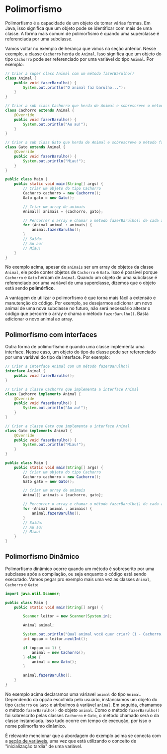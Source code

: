 # Polimorfismo

Polimorfismo é a capacidade de um objeto de tomar várias formas. Em Java, isso significa que um objeto pode se identificar com mais de uma classe. A forma mais comum de polimorfismo é quando uma superclasse é referenciada por uma subclasse.

Vamos voltar no exemplo de herança que vimos na seção anterior. Nesse exemplo, a classe `Cachorro` herda de `Animal`. Isso significa que um objeto do tipo `Cachorro` pode ser referenciado por uma variável do tipo `Animal`. Por exemplo:

```java
// Criar a super class Animal com um método fazerBarulho()
class Animal {
    public void fazerBarulho() {
        System.out.println("O animal faz barulho...");
    }
}

// Criar a sub class Cachorro que herda de Animal e sobrescreve o método fazerBarulho()
class Cachorro extends Animal {
    @Override
    public void fazerBarulho() {
        System.out.println("Au au!");
    }
}

// Criar a sub class Gato que herda de Animal e sobrescreve o método fazerBarulho()
class Gato extends Animal {
    @Override
    public void fazerBarulho() {
        System.out.println("Miau!");
    }
}

public class Main {
    public static void main(String[] args) {
        // Criar um objeto do tipo Cachorro
        Cachorro cachorro = new Cachorro();
        Gato gato = new Gato();

        // Criar um array de animais
        Animal[] animais = {cachorro, gato};

        // Percorrer o array e chamar o método fazerBarulho() de cada animal
        for (Animal animal : animais) {
            animal.fazerBarulho();
        }
        // Saída:
        // Au au!
        // Miau!
    }
}
```

No exemplo acima, apesar de `animais` ser um array de objetos da classe `Animal`, ele pode conter objetos de `Cachorro` e `Gato`. Isso é possível porque `Cachorro` e `Gato` herdam de `Animal`. Quando um objeto de uma subclasse é referenciado por uma variável de uma superclasse, dizemos que o objeto está sendo **polimórfico**.

A vantagem de utilizar o polimorfismo é que torna mais fácil a extensão e manutenção do código. Por exemplo, se desejarmos adicionar um novo animal de uma nova subclasse no futuro, não será necessário alterar o código que percorre o array e chama o método `fazerBarulho()`. Basta adicionar o novo animal ao array.

## Polimorfismo com interfaces

Outra forma de polimorfismo é quando uma classe implementa uma interface. Nesse caso, um objeto do tipo da classe pode ser referenciado por uma variável do tipo da interface. Por exemplo:

```java
// Criar a interface Animal com um método fazerBarulho()
interface Animal {
    public void fazerBarulho();
}

// Criar a classe Cachorro que implementa a interface Animal
class Cachorro implements Animal {
    @Override
    public void fazerBarulho() {
        System.out.println("Au au!");
    }
}

// Criar a classe Gato que implementa a interface Animal
class Gato implements Animal {
    @Override
    public void fazerBarulho() {
        System.out.println("Miau!");
    }
}

public class Main {
    public static void main(String[] args) {
        // Criar um objeto do tipo Cachorro
        Cachorro cachorro = new Cachorro();
        Gato gato = new Gato();

        // Criar um array de animais
        Animal[] animais = {cachorro, gato};

        // Percorrer o array e chamar o método fazerBarulho() de cada animal
        for (Animal animal : animais) {
            animal.fazerBarulho();
        }
        // Saída:
        // Au au!
        // Miau!
    }
}
```

## Polimorfismo Dinâmico

Polimorfismo dinâmico ocorre quando um método é sobrescrito por uma subclasse após a compilação, ou seja enquanto o código está sendo executado. Vamos pegar pro exemplo mais uma vez as classes `Animal`, `Cachorro` e `Gato`:

```java
import java.util.Scanner;

public class Main {
    public static void main(String[] args) {

        Scanner leitor = new Scanner(System.in);

        Animal animal;

        System.out.println("Qual animal você quer criar? (1 - Cachorro, 2 - Gato)");
        int opcao = leitor.nextInt();

        if (opcao == 1) {
            animal = new Cachorro();
        } else {
            animal = new Gato();
        }

        animal.fazerBarulho();
    }
}
```

No exemplo acima declaramos uma váriavel `animal` do tipo `Animal`. Dependendo da opção escolhida pelo usuário, instanciamos um objeto do tipo `Cachorro` ou `Gato` e atribuímos à variável `animal`. Em seguida, chamamos o método `fazerBarulho()` do objeto `animal`. Como o método `fazerBarulho()` foi sobrescrito pelas classes `Cachorro` e `Gato`, o método chamado será o da classe instanciada. Isso tudo ocorre em tempo de execução, por isso o nome polimorfismo dinâmico.

É relevante mencionar que a abordagem do exemplo acima se conecta com a [seção de variáveis](/3%20-%20B%C3%A1sico/04-Variaveis.md), uma vez que está utilizando o conceito de "inicialização tardia" de uma variável.